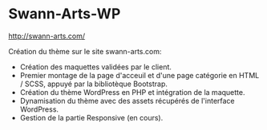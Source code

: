 # Swann-Arts-WP
http://swann-arts.com/

Création du thème sur le site swann-arts.com:
- Création des maquettes validées par le client.
- Premier montage de la page d'acceuil et d'une page catégorie en HTML / SCSS, appuyé par la bibliotèque Bootstrap.
- Création du thème WordPress en PHP et intégration de la maquette.
- Dynamisation du thème avec des assets récupérés de l'interface WordPress.
- Gestion de la partie Responsive (en cours). 
